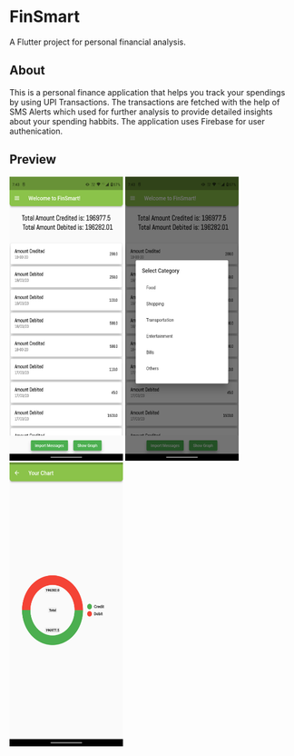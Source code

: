 # FinSmart

A Flutter project for personal financial analysis.

## About

This is a personal finance application that helps you track your spendings by using UPI Transactions. The transactions are fetched with the help of SMS Alerts which used for further analysis to provide detailed insights about your spending habbits. The application uses Firebase for user authenication.

## Preview

<img src = "https://github.com/adityaaa-31/FinSmart/blob/main/assets/images/Picture1.png" width =  200px height = 500px />
<img src = "https://github.com/adityaaa-31/FinSmart/blob/main/assets/images/Picture2.png" width = 200 px height = 500px />
<img src = "https://github.com/adityaaa-31/FinSmart/blob/main/assets/images/Picture3.png" width = 200px height = 500 px/>
